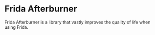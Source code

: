 # Frida Afterburner

Frida Afterburner is a library that vastly improves the quality of life when using Frida.
